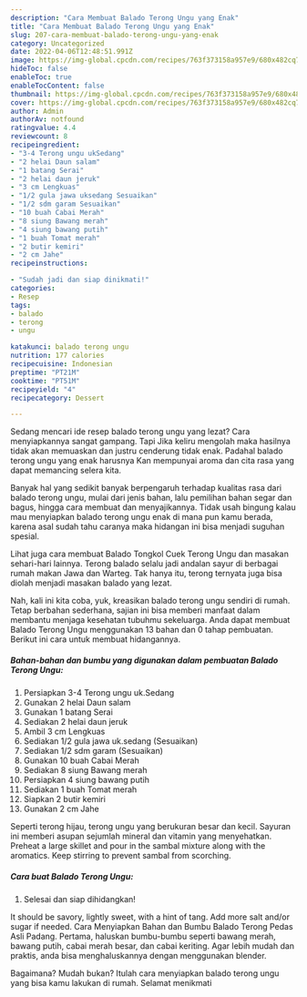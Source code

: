 ```yaml
---
description: "Cara Membuat Balado Terong Ungu yang Enak"
title: "Cara Membuat Balado Terong Ungu yang Enak"
slug: 207-cara-membuat-balado-terong-ungu-yang-enak
category: Uncategorized
date: 2022-04-06T12:48:51.991Z
image: https://img-global.cpcdn.com/recipes/763f373158a957e9/680x482cq70/balado-terong-ungu-foto-resep-utama.jpg
hideToc: false
enableToc: true
enableTocContent: false
thumbnail: https://img-global.cpcdn.com/recipes/763f373158a957e9/680x482cq70/balado-terong-ungu-foto-resep-utama.jpg
cover: https://img-global.cpcdn.com/recipes/763f373158a957e9/680x482cq70/balado-terong-ungu-foto-resep-utama.jpg
author: Admin
authorAv: notfound
ratingvalue: 4.4
reviewcount: 8
recipeingredient:
- "3-4 Terong ungu ukSedang"
- "2 helai Daun salam"
- "1 batang Serai"
- "2 helai daun jeruk"
- "3 cm Lengkuas"
- "1/2 gula jawa uksedang Sesuaikan"
- "1/2 sdm garam Sesuaikan"
- "10 buah Cabai Merah"
- "8 siung Bawang merah"
- "4 siung bawang putih"
- "1 buah Tomat merah"
- "2 butir kemiri"
- "2 cm Jahe"
recipeinstructions:

- "Sudah jadi dan siap dinikmati!"
categories:
- Resep
tags:
- balado
- terong
- ungu

katakunci: balado terong ungu 
nutrition: 177 calories
recipecuisine: Indonesian
preptime: "PT21M"
cooktime: "PT51M"
recipeyield: "4"
recipecategory: Dessert

---
```



Sedang mencari ide resep balado terong ungu yang lezat? Cara menyiapkannya sangat gampang. Tapi Jika keliru mengolah maka hasilnya tidak akan memuaskan dan justru cenderung tidak enak. Padahal balado terong ungu yang enak harusnya Kan mempunyai aroma dan cita rasa yang dapat memancing selera kita.


Banyak hal yang sedikit banyak berpengaruh terhadap kualitas rasa dari balado terong ungu, mulai dari jenis bahan, lalu pemilihan bahan segar dan bagus, hingga cara membuat dan menyajikannya. Tidak usah bingung kalau mau menyiapkan balado terong ungu enak di mana pun kamu berada, karena asal sudah tahu caranya maka hidangan ini bisa menjadi suguhan spesial.

Lihat juga cara membuat Balado Tongkol Cuek Terong Ungu dan masakan sehari-hari lainnya. Terong balado selalu jadi andalan sayur di berbagai rumah makan Jawa dan Warteg. Tak hanya itu, terong ternyata juga bisa diolah menjadi masakan balado yang lezat.


Nah, kali ini kita coba, yuk, kreasikan balado terong ungu sendiri di rumah. Tetap berbahan sederhana, sajian ini bisa memberi manfaat dalam membantu menjaga kesehatan tubuhmu sekeluarga. Anda dapat membuat Balado Terong Ungu menggunakan 13 bahan dan 0 tahap pembuatan. Berikut ini cara untuk membuat hidangannya.

<!--inarticleads1-->

##### Bahan-bahan dan bumbu yang digunakan dalam pembuatan Balado Terong Ungu:

1. Persiapkan 3-4 Terong ungu uk.Sedang
1. Gunakan 2 helai Daun salam
1. Gunakan 1 batang Serai
1. Sediakan 2 helai daun jeruk
1. Ambil 3 cm Lengkuas
1. Sediakan 1/2 gula jawa uk.sedang (Sesuaikan)
1. Sediakan 1/2 sdm garam (Sesuaikan)
1. Gunakan 10 buah Cabai Merah
1. Sediakan 8 siung Bawang merah
1. Persiapkan 4 siung bawang putih
1. Sediakan 1 buah Tomat merah
1. Siapkan 2 butir kemiri
1. Gunakan 2 cm Jahe


Seperti terong hijau, terong ungu yang berukuran besar dan kecil. Sayuran ini memberi asupan sejumlah mineral dan vitamin yang menyehatkan. Preheat a large skillet and pour in the sambal mixture along with the aromatics. Keep stirring to prevent sambal from scorching. 

<!--inarticleads2-->

##### Cara buat Balado Terong Ungu:


1. Selesai dan siap dihidangkan!

It should be savory, lightly sweet, with a hint of tang. Add more salt and/or sugar if needed. Cara Menyiapkan Bahan dan Bumbu Balado Terong Pedas Asli Padang. Pertama, haluskan bumbu-bumbu seperti bawang merah, bawang putih, cabai merah besar, dan cabai keriting. Agar lebih mudah dan praktis, anda bisa menghaluskannya dengan menggunakan blender. 

Bagaimana? Mudah bukan? Itulah cara menyiapkan balado terong ungu yang bisa kamu lakukan di rumah. Selamat menikmati
